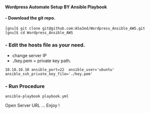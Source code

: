 #### Wordpress Automate Setup BY Ansible Playbook

#### - Download the git repo.

```
[gnu]$ git clone git@github.com:ASa3ed/Wordpress_Ansible_AWS.git
[gnu]$ cd Wordpress_Ansible_AWS
```

### - Edit the hosts file as your need.

- change server IP
- ./key.pem = private key path.

```
10.10.10.10 ansible_port=22  ansible_user='ubuntu'  ansible_ssh_private_key_file='./key.pem'
```

### - Run Procedure

```
ansible-playbook playbook.yml
```
Open Server URL ... Enjoy !
